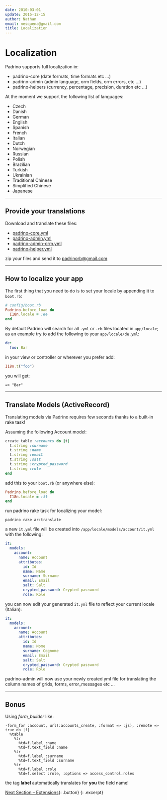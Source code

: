 ```yaml
---
date: 2010-03-01
update: 2015-12-15
author: Nathan
email: nesquena@gmail.com
title: Localization
---
```


# Localization

Padrino supports full localization in:


- padrino-core (date formats, time formats etc ...)
- padrino-admin (admin language, orm fields, orm errors, etc ...)
- padrino-helpers (currency, percentage, precision, duration etc ...)


At the moment we support the following list of languages:


- Czech
- Danish
- German
- English
- Spanish
- French
- Italian
- Dutch
- Norwegian
- Russian
- Polish
- Brazilian
- Turkish
- Ukrainian
- Traditional Chinese
- Simplified Chinese
- Japanese

---


## Provide your translations

Download and translate these files:

- [padrino-core.yml](https://raw.github.com/padrino/padrino-framework/master/padrino-support/lib/padrino-support/locale/en.yml)
- [padrino-admin.yml](http://raw.github.com/padrino/padrino-framework/master/padrino-admin/lib/padrino-admin/locale/admin/en.yml)
- [padrino-admin-orm.yml](http://raw.github.com/padrino/padrino-framework/master/padrino-admin/lib/padrino-admin/locale/orm/en.yml)
- [padrino-helper.yml](http://raw.github.com/padrino/padrino-framework/master/padrino-helpers/lib/padrino-helpers/locale/en.yml)

zip your files and send it to [padrinorb@gmail.com](mailto:padrinorb@gmail.org)

---


## How to localize your app

The first thing that you need to do is to set your locale by appending it to
`boot.rb`:


~~~ ruby
# config/boot.rb
Padrino.before_load do
  I18n.locale = :de
end
~~~


By default Padrino will search for all `.yml` or `.rb` files located in
`app/locale`; as an example try to add the following to your
`app/locale/de.yml`:


~~~ yml
de:
  foo: Bar
~~~


in your view or controller or wherever you prefer add:


~~~ ruby
I18n.t("foo")
~~~


you will get:

    => "Bar"

---


## Translate Models (ActiveRecord)

Translating models via Padrino requires few seconds thanks to a built-in rake task!

Assuming the following Account model:


~~~ ruby
create_table :accounts do |t|
  t.string :surname
  t.string :name
  t.string :email
  t.string :salt
  t.string :crypted_password
  t.string :role
end
~~~


add this to your `boot.rb` (or anywhere else):


~~~ ruby
Padrino.before_load do
  I18n.locale = :it
end
~~~


run padrino rake task for localizing your model:


~~~ shell
padrino rake ar:translate
~~~


a new `it.yml` file will be created into `/app/locale/models/account/it.yml` with
the following:


~~~ yml
it:
  models:
    account:
      name: Account
      attributes:
        id: Id
        name: Name
        surname: Surname
        email: Email
        salt: Salt
        crypted_password: Crypted password
        role: Role
~~~


you can now edit your generated `it.yml` file to reflect your current locale
(Italian):


~~~ yml
it:
  models:
    account:
      name: Account
      attributes:
        id: Id
        name: Nome
        surname: Cognome
        email: Email
        salt: Salt
        crypted_password: Crypted password
        role: Role
~~~


padrino-admin will now use your newly created yml file for translating the
column names of grids, forms, error\_messages etc ...

---


## Bonus

Using *form\_builder* like:

~~~ haml
-form_for :account, url(:accounts_create, :format => :js), :remote => true do |f|
  %table
    %tr
      %td=f.label :name
      %td=f.text_field :name
    %tr
      %td=f.label :surname
      %td=f.text_field :surname
    %tr
      %td=f.label :role
      %td=f.select :role, :options => access_control.roles
~~~

the tag **label** automatically translates for **you** the field name!

[Next Section &ndash; Extensions](/guides/extensions){: .button}
{: .excerpt}

